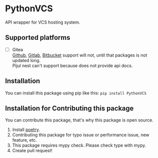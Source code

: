 # PythonVCS

API wrapper for VCS hosting system.

## Supported platforms

- [ ] Gitea  
[Github](https://github.com/sigmavirus24/github3.py), [Gitlab](https://github.com/python-gitlab/python-gitlab), [Bitbucket](https://github.com/atlassian-api/atlassian-python-api) support will not, until that packages is not updated long.  
Pijul nest can't support because does not provide api docs.

## Installation

You can install this package using pip like this: ```pip install PythonVCS```

## Installation for Contributing this package

You can contribute this package, that's why this package is open source.

1. Install [poetry](https://github.com/python-poetry/poetry).
2. Contributing this package for typo issue or performance issue, new feature, etc.
3. This package requires mypy check. Please check type with mypy.
4. Create pull request!
